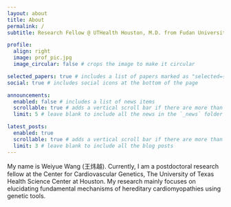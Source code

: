 ```yaml
---
layout: about
title: About
permalink: /
subtitle: Research Fellow @ UTHealth Houston, M.D. from Fudan University.

profile:
  align: right
  image: prof_pic.jpg
  image_circular: false # crops the image to make it circular

selected_papers: true # includes a list of papers marked as "selected={true}"
social: true # includes social icons at the bottom of the page

announcements:
  enabled: false # includes a list of news items
  scrollable: true # adds a vertical scroll bar if there are more than 3 news items
  limit: 5 # leave blank to include all the news in the `_news` folder

latest_posts:
  enabled: true
  scrollable: true # adds a vertical scroll bar if there are more than 3 new posts items
  limit: 3 # leave blank to include all the blog posts
---
```

My name is Weiyue Wang (王炜越). Currently, I am a postdoctoral research fellow at the Center for Cardiovascular Genetics, The University of Texas Health Science Center at Houston. My research mainly focuses on elucidating fundamental mechanisms of hereditary cardiomyopathies using genetic tools.

